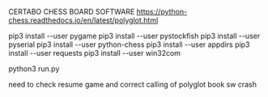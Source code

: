 CERTABO CHESS BOARD SOFTWARE
https://python-chess.readthedocs.io/en/latest/polyglot.html

pip3 install --user pygame
pip3 install --user pystockfish
pip3 install --user pyserial
pip3 install --user python-chess
pip3 install --user appdirs
pip3 install --user requests
pip3 install --user win32com

python3 run.py

need to check resume game and correct calling of polyglot book sw crash
